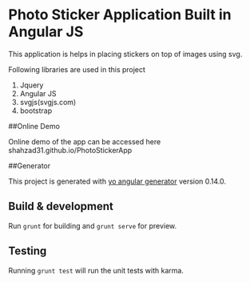 # Photo Sticker Application Built in Angular JS
This application is helps in placing stickers on top of images using svg.

Following libraries are used in this project

1. Jquery
2. Angular JS
3. svgjs(svgjs.com)
4. bootstrap

##Online Demo 

Online demo of the app can be accessed here shahzad31.github.io/PhotoStickerApp

##Generator

This project is generated with [yo angular generator](https://github.com/yeoman/generator-angular)
version 0.14.0.

## Build & development

Run `grunt` for building and `grunt serve` for preview.

## Testing

Running `grunt test` will run the unit tests with karma.

